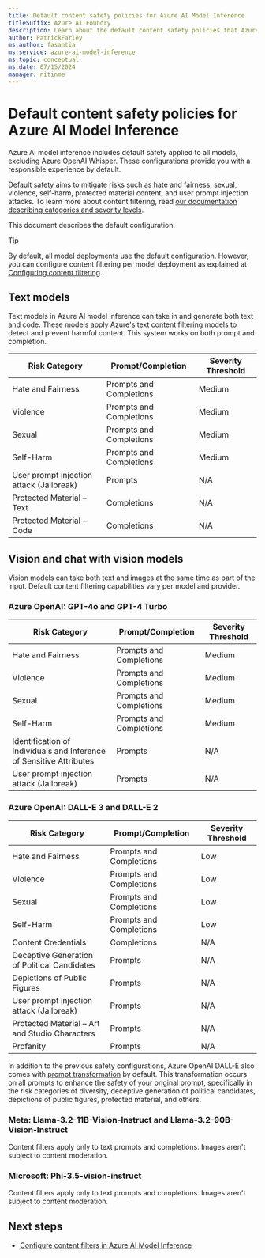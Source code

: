 ```yaml
---
title: Default content safety policies for Azure AI Model Inference
titleSuffix: Azure AI Foundry
description: Learn about the default content safety policies that Azure AI Model Inference uses to flag content.
author: PatrickFarley
ms.author: fasantia
ms.service: azure-ai-model-inference
ms.topic: conceptual 
ms.date: 07/15/2024
manager: nitinme
---
```


# Default content safety policies for Azure AI Model Inference

Azure AI model inference includes default safety applied to all models, excluding Azure OpenAI Whisper. These configurations provide you with a responsible experience by default.

Default safety aims to mitigate risks such as hate and fairness, sexual, violence, self-harm, protected material content, and user prompt injection attacks. To learn more about content filtering, read [our documentation describing categories and severity levels](content-filter.md).

This document describes the default configuration.

> [!TIP]
> By default, all model deployments use the default configuration. However, you can configure content filtering per model deployment as explained at [Configuring content filtering](../how-to/configure-content-filters.md).

## Text models

Text models in Azure AI model inference can take in and generate both text and code. These models apply Azure's text content filtering models to detect and prevent harmful content. This system works on both prompt and completion. 

| Risk Category                             | Prompt/Completion      | Severity Threshold  |
|-------------------------------------------|------------------------|---------------------|
| Hate and Fairness                         | Prompts and Completions| Medium              |
| Violence                                  | Prompts and Completions| Medium              |
| Sexual                                    | Prompts and Completions| Medium              |
| Self-Harm                                 | Prompts and Completions| Medium              |
| User prompt injection attack (Jailbreak)  | Prompts                | N/A                 |
| Protected Material – Text                 | Completions            | N/A                 |
| Protected Material – Code                 | Completions            | N/A                 |

## Vision and chat with vision models

Vision models can take both text and images at the same time as part of the input. Default content filtering capabilities vary per model and provider.

### Azure OpenAI: GPT-4o and GPT-4 Turbo

| Risk Category                                                       | Prompt/Completion      | Severity Threshold |
|---------------------------------------------------------------------|------------------------|---------------------|
| Hate and Fairness                                                   | Prompts and Completions| Medium              |
| Violence                                                            | Prompts and Completions| Medium              |
| Sexual                                                              | Prompts and Completions| Medium              |
| Self-Harm                                                           | Prompts and Completions| Medium              |
| Identification of Individuals and Inference of Sensitive Attributes | Prompts                | N/A                 |
| User prompt injection attack (Jailbreak)                            | Prompts                | N/A                 |

### Azure OpenAI: DALL-E 3 and DALL-E 2

| Risk Category                                     | Prompt/Completion      | Severity Threshold |
|---------------------------------------------------|------------------------|---------------------|
| Hate and Fairness                                 | Prompts and Completions| Low                 |
| Violence                                          | Prompts and Completions| Low                 |
| Sexual                                            | Prompts and Completions| Low                 |
| Self-Harm                                         | Prompts and Completions| Low                 |
| Content Credentials                               | Completions            | N/A                 |
| Deceptive Generation of Political Candidates      | Prompts                | N/A                 |
| Depictions of Public Figures                      | Prompts                | N/A                 |
| User prompt injection attack (Jailbreak)          | Prompts                | N/A                 |
| Protected Material – Art and Studio Characters    | Prompts                | N/A                 |
| Profanity                                         | Prompts                | N/A                 |


In addition to the previous safety configurations, Azure OpenAI DALL-E also comes with [prompt transformation](../../../ai-services/openai/concepts/prompt-transformation.md) by default. This transformation occurs on all prompts to enhance the safety of your original prompt, specifically in the risk categories of diversity, deceptive generation of political candidates, depictions of public figures, protected material, and others. 

### Meta: Llama-3.2-11B-Vision-Instruct and Llama-3.2-90B-Vision-Instruct

Content filters apply only to text prompts and completions. Images aren't subject to content moderation.

### Microsoft: Phi-3.5-vision-instruct

Content filters apply only to text prompts and completions. Images aren't subject to content moderation.

## Next steps

* [Configure content filters in Azure AI Model Inference](../how-to/configure-content-filters.md)